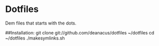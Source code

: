 # Dotfiles

Dem files that starts with the dots.

##Installation: 
	git clone git://github.com/deanacus/dotfiles ~/dotfiles
	cd ~/dotfiles
	./makesymlinks.sh
